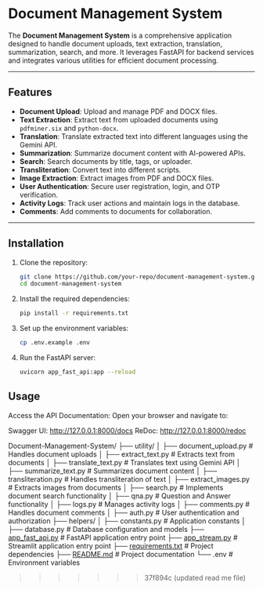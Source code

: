 # Document Management System

The **Document Management System** is a comprehensive application designed to handle document uploads, text extraction, translation, summarization, search, and more. It leverages FastAPI for backend services and integrates various utilities for efficient document processing.

---

## Features
- **Document Upload**: Upload and manage PDF and DOCX files.
- **Text Extraction**: Extract text from uploaded documents using `pdfminer.six` and `python-docx`.
- **Translation**: Translate extracted text into different languages using the Gemini API.
- **Summarization**: Summarize document content with AI-powered APIs.
- **Search**: Search documents by title, tags, or uploader.
- **Transliteration**: Convert text into different scripts.
- **Image Extraction**: Extract images from PDF and DOCX files.
- **User Authentication**: Secure user registration, login, and OTP verification.
- **Activity Logs**: Track user actions and maintain logs in the database.
- **Comments**: Add comments to documents for collaboration.

---

## Installation

1. Clone the repository:
   ```bash
   git clone https://github.com/your-repo/document-management-system.git
   cd document-management-system
   ```

2. Install the required dependencies:
   ```bash
   pip install -r requirements.txt
   ```

3. Set up the environment variables:
   ```bash
   cp .env.example .env
   ```

4. Run the FastAPI server:
   ```bash
   uvicorn app_fast_api:app --reload
   ```



## Usage

Access the API Documentation: Open your browser and navigate to:

Swagger UI: http://127.0.0.1:8000/docs
ReDoc: http://127.0.0.1:8000/redoc

Document-Management-System/
├── utility/
│   ├── document_upload.py       # Handles document uploads
│   ├── extract_text.py          # Extracts text from documents
│   ├── translate_text.py        # Translates text using Gemini API
│   ├── summarize_text.py        # Summarizes document content
│   ├── transliteration.py       # Handles transliteration of text
│   ├── extract_images.py        # Extracts images from documents
│   ├── search.py                # Implements document search functionality
│   ├── qna.py                   # Question and Answer functionality
│   ├── logs.py                  # Manages activity logs
│   ├── comments.py              # Handles document comments
│   ├── auth.py                  # User authentication and authorization
├── helpers/
│   ├── constants.py             # Application constants
│   ├── database.py              # Database configuration and models
├── [app_fast_api.py](http://_vscodecontentref_/1)              # FastAPI application entry point
├── [app_stream.py](http://_vscodecontentref_/2)                # Streamlit application entry point
├── [requirements.txt](http://_vscodecontentref_/3)             # Project dependencies
├── [README.md](http://_vscodecontentref_/4)                    # Project documentation
└── .env                         # Environment variables
>>>>>>> 37f894c (updated read me file)
